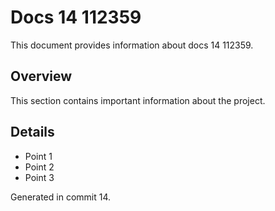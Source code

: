 # Docs 14 112359

This document provides information about docs 14 112359.

## Overview

This section contains important information about the project.

## Details

- Point 1
- Point 2
- Point 3

Generated in commit 14.

